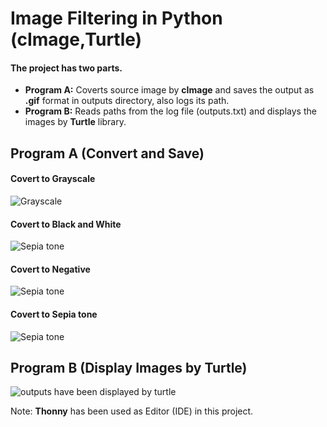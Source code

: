 # Image Filtering in Python (cImage,Turtle)

#### The project has two parts.

- **Program A:** Coverts source image by **cImage** and saves the output as **.gif** format in outputs directory, also
  logs its path.
- **Program B:** Reads paths from the log file (outputs.txt) and displays the images by **Turtle** library.

## Program A (Convert and Save)

#### Covert to Grayscale

![Grayscale](https://github.com/alirezaashrafi/Python-Easy-Image-Processing/raw/master/demo/gray-scale.png)

#### Covert to Black and White

![Sepia tone](https://github.com/alirezaashrafi/Python-Easy-Image-Processing/raw/master/demo/black-and-white.png)

#### Covert to Negative

![Sepia tone](https://github.com/alirezaashrafi/Python-Easy-Image-Processing/raw/master/demo/negative.png)

#### Covert to Sepia tone

![Sepia tone](https://github.com/alirezaashrafi/Python-Easy-Image-Processing/raw/master/demo/sepia-tone.png)

## Program B (Display Images by Turtle)

![outputs have been displayed by turtle](https://github.com/alirezaashrafi/Python-Easy-Image-Processing/raw/master/demo/outputs-by-turtle.png)

Note: **Thonny** has been used as Editor (IDE) in this project.
